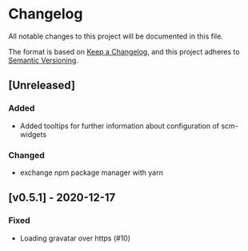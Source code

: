 # Changelog
All notable changes to this project will be documented in this file.

The format is based on [Keep a Changelog](https://keepachangelog.com/en/1.0.0/),
and this project adheres to [Semantic Versioning](https://semver.org/spec/v2.0.0.html).

## [Unreleased]

### Added
* Added tooltips for further information about configuration of scm-widgets

### Changed
* exchange npm package manager with yarn

## [v0.5.1] - 2020-12-17

### Fixed

* Loading gravatar over https (#10) 
